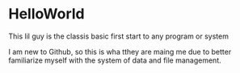 # HelloWorld
This lil guy is the classis basic first start to any program or system

I am new to Github, so this is wha tthey are maing me due to better
familiarize myself with the system of data and file management.
